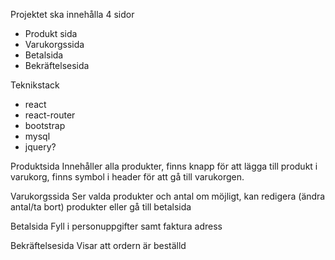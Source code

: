 Projektet ska innehålla 4 sidor
- Produkt sida
- Varukorgssida
- Betalsida
- Bekräftelsesida

Teknikstack
- react
- react-router
- bootstrap
- mysql
- jquery?

Produktsida
Innehåller alla produkter, finns knapp för att lägga till produkt i varukorg, finns symbol i header för att gå till varukorgen.

Varukorgssida
Ser valda produkter och antal om möjligt, kan redigera (ändra antal/ta bort) produkter eller gå till betalsida

Betalsida
Fyll i personuppgifter samt faktura adress

Bekräftelsesida
Visar att ordern är beställd

